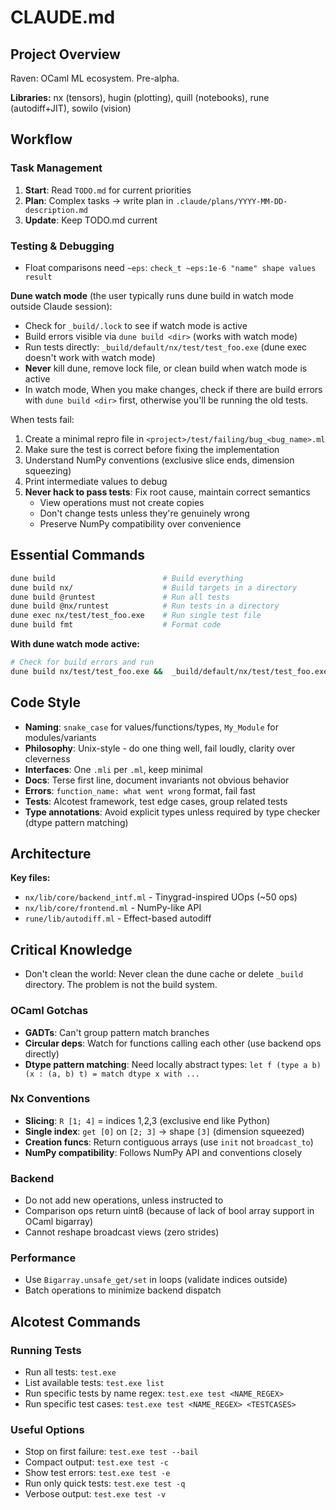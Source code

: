# CLAUDE.md

## Project Overview

Raven: OCaml ML ecosystem. Pre-alpha.

**Libraries:** nx (tensors), hugin (plotting), quill (notebooks), rune (autodiff+JIT), sowilo (vision)

## Workflow

### Task Management

1. **Start**: Read `TODO.md` for current priorities
2. **Plan**: Complex tasks → write plan in `.claude/plans/YYYY-MM-DD-description.md`  
3. **Update**: Keep TODO.md current

### Testing & Debugging
- Float comparisons need `~eps`: `check_t ~eps:1e-6 "name" shape values result`

**Dune watch mode** (the user typically runs dune build in watch mode outside Claude session):
- Check for `_build/.lock` to see if watch mode is active
- Build errors visible via `dune build <dir>` (works with watch mode)
- Run tests directly: `_build/default/nx/test/test_foo.exe` (dune exec doesn't work with watch mode)
- **Never** kill dune, remove lock file, or clean build when watch mode is active
- In watch mode, When you make changes, check if there are build errors with `dune build <dir>` first, otherwise you'll be running the old tests.

When tests fail:
1. Create a minimal repro file in `<project>/test/failing/bug_<bug_name>.ml`
2. Make sure the test is correct before fixing the implementation
3. Understand NumPy conventions (exclusive slice ends, dimension squeezing)
4. Print intermediate values to debug
5. **Never hack to pass tests**: Fix root cause, maintain correct semantics
   - View operations must not create copies
   - Don't change tests unless they're genuinely wrong
   - Preserve NumPy compatibility over convenience

## Essential Commands

```bash
dune build                        # Build everything
dune build nx/                    # Build targets in a directory
dune build @runtest               # Run all tests
dune build @nx/runtest            # Run tests in a directory
dune exec nx/test/test_foo.exe    # Run single test file
dune build fmt                    # Format code
```

**With dune watch mode active:**
```bash
# Check for build errors and run
dune build nx/test/test_foo.exe &&  _build/default/nx/test/test_foo.exe
```

## Code Style

- **Naming**: `snake_case` for values/functions/types, `My_Module` for modules/variants
- **Philosophy**: Unix-style - do one thing well, fail loudly, clarity over cleverness
- **Interfaces**: One `.mli` per `.ml`, keep minimal
- **Docs**: Terse first line, document invariants not obvious behavior
- **Errors**: `function_name: what went wrong` format, fail fast
- **Tests**: Alcotest framework, test edge cases, group related tests
- **Type annotations**: Avoid explicit types unless required by type checker (dtype pattern matching)

## Architecture

**Key files:**
- `nx/lib/core/backend_intf.ml` - Tinygrad-inspired UOps (~50 ops)
- `nx/lib/core/frontend.ml` - NumPy-like API
- `rune/lib/autodiff.ml` - Effect-based autodiff

## Critical Knowledge

- Don't clean the world: Never clean the dune cache or delete `_build` directory. The problem is not the build system.

### OCaml Gotchas
- **GADTs**: Can't group pattern match branches
- **Circular deps**: Watch for functions calling each other (use backend ops directly)
- **Dtype pattern matching**: Need locally abstract types: `let f (type a b) (x : (a, b) t) = match dtype x with ...`

### Nx Conventions
- **Slicing**: `R [1; 4]` = indices 1,2,3 (exclusive end like Python)
- **Single index**: `get [0]` on `[2; 3]` → shape `[3]` (dimension squeezed)
- **Creation funcs**: Return contiguous arrays (use `init` not `broadcast_to`)
- **NumPy compatibility**: Follows NumPy API and conventions closely

### Backend
- Do not add new operations, unless instructed to
- Comparison ops return uint8 (because of lack of bool array support in OCaml bigarray)
- Cannot reshape broadcast views (zero strides)

### Performance
- Use `Bigarray.unsafe_get/set` in loops (validate indices outside)
- Batch operations to minimize backend dispatch

## Alcotest Commands

### Running Tests
- Run all tests: `test.exe`
- List available tests: `test.exe list`
- Run specific tests by name regex: `test.exe test <NAME_REGEX>`
- Run specific test cases: `test.exe test <NAME_REGEX> <TESTCASES>`

### Useful Options
- Stop on first failure: `test.exe test --bail`
- Compact output: `test.exe test -c`
- Show test errors: `test.exe test -e`
- Run only quick tests: `test.exe test -q`
- Verbose output: `test.exe test -v`